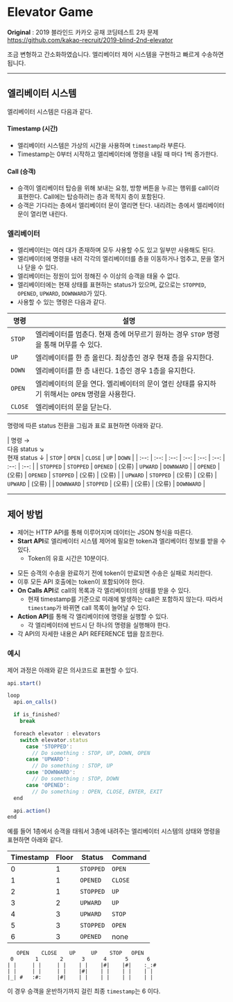 # Elevator Game

**Original** : 2019 블라인드 카카오 공채 코딩테스트 2차 문제
https://github.com/kakao-recruit/2019-blind-2nd-elevator

조금 변형하고 간소화하였습니다.
엘리베이터 제어 시스템을 구현하고 빠르게 수송하면 됩니다.

* * *

## 엘리베이터 시스템

엘리베이터 시스템은 다음과 같다.

#### Timestamp (시간)

- 엘리베이터 시스템은 가상의 시간을 사용하며 `timestamp`라 부른다.
- Timestamp는 0부터 시작하고 엘리베이터에 명령을 내릴 때 마다 1씩 증가한다.

#### Call (승객)

- 승객이 엘리베이터 탑승을 위해 보내는 요청, 방향 버튼을 누르는 행위를 call이라 표현한다.
  Call에는 탑승하려는 층과 목적지 층이 포함된다.
- 승객은 기다리는 층에서 엘리베이터 문이 열리면 탄다. 내리려는 층에서 엘리베이터 문이 열리면 내린다.

### 엘리베이터

- 엘리베이터는 여러 대가 존재하며 모두 사용할 수도 있고 일부만 사용해도 된다.
- 엘리베이터에 명령을 내려 각각의 엘리베이터를 층을 이동하거나 멈추고, 문을 열거나 닫을 수 있다.
- 엘리베이터는 정원이 있어 정해진 수 이상의 승객을 태울 수 없다.
- 엘리베이터에는 현재 상태를 표현하는 status가 있으며, 값으로는 `STOPPED`, `OPENED`, `UPWARD`, `DOWNWARD`가 있다.
- 사용할 수 있는 명령은 다음과 같다.

| 명령 | 설명 |
| ---- | ---- |
| `STOP` | 엘리베이터를 멈춘다. 현재 층에 머무르기 원하는 경우 `STOP` 명령을 통해 머무를 수 있다. |
| `UP` | 엘리베이터를 한 층 올린다. 최상층인 경우 현재 층을 유지한다. |
| `DOWN` | 엘리베이터를 한 층 내린다. 1층인 경우 1층을 유지한다. |
| `OPEN` | 엘리베이터의 문을 연다. 엘리베이터의 문이 열린 상태를 유지하기 위해서는 `OPEN` 명령을 사용한다. |
| `CLOSE` | 엘리베이터의 문을 닫는다. |

명령에 따른 status 전환을 그림과 표로 표현하면 아래와 같다.



| 명령 → <br> 다음 status ↘︎ <br> 현재 status ↓ | `STOP` | `OPEN` | `CLOSE` | `UP` | `DOWN` |
| :--: | :--: | :--: | :--: | :--: | :--: | :--: | :--: |
| `STOPPED` | `STOPPED` | `OPENED` | (오류) | `UPWARD` | `DOWNWARD` |
| `OPENED` | (오류) | `OPENED` | `STOPPED` | (오류) | (오류) |
| `UPWARD` | `STOPPED` | (오류) | (오류) | `UPWARD` | (오류) |
| `DOWNWARD` | `STOPPED` | (오류) | (오류) | (오류) | `DOWNWARD` |

* * *

## 제어 방법

- 제어는 HTTP API를 통해 이루어지며 데이터는 JSON 형식을 따른다.
- **Start API**로 엘리베이터 시스템 제어에 필요한 token과 엘리베이터 정보를 받을 수 있다.
  - Token의 유효 시간은 10분이다.
<!--
  - Token을 받은 후 10초 동안은 다시 새로운 token을 발급 받을 수 없다.
-->
  - 모든 승객의 수송을 완료하기 전에 token이 만료되면 수송은 실패로 처리한다.
  - 이후 모든 API 호출에는 token이 포함되어야 한다.
- **On Calls API**로 call의 목록과 각 엘리베이터의 상태를 받을 수 있다.
  - 현재 timestamp를 기준으로 미래에 발생하는 call은 포함하지 않는다. 따라서 `timestamp`가 바뀌면 call 목록이 늘어날 수 있다.
- **Action API**를 통해 각 엘리베이터에 명령을 실행할 수 있다.
  - 각 엘리베이터에 반드시 단 하나의 명령을 실행해야 한다.
- 각 API의 자세한 내용은 API REFERENCE 탭을 참조한다.

### 예시

제어 과정은 아래와 같은 의사코드로 표현할 수 있다.

```js
api.start()

loop
  api.on_calls()

  if is_finished?
    break

  foreach elevator : elevators
    switch elevator.status
      case 'STOPPED':
        // Do something : STOP, UP, DOWN, OPEN
      case 'UPWARD':
        // Do something : STOP, UP
      case 'DOWNWARD':
        // Do something : STOP, DOWN
      case 'OPENED':
        // Do something : OPEN, CLOSE, ENTER, EXIT
  end

  api.action()
end
```

예를 들어 1층에서 승객을 태워서 3층에 내려주는 엘리베이터 시스템의 상태와 명령을 표현하면 아래와 같다.

| Timestamp | Floor | Status | Command |
| - | - | --------- | ------- |
| 0 | 1 | `STOPPED` | `OPEN`  |
| 1 | 1 | `OPENED`  | `CLOSE` |
| 2 | 1 | `STOPPED` | `UP`    |
| 3 | 2 | `UPWARD`  | `UP`    |
| 4 | 3 | `UPWARD`  | `STOP`  |
| 5 | 3 | `STOPPED` | `OPEN`  |
| 6 | 3 | `OPENED`  | none    |

```text
   OPEN    CLOSE    UP     UP    STOP   OPEN
 0       1       2      3      4      5      6
| |     | |     | |    | |    |#|    |#|    :_:#
| |     | |     | |    |#|    | |    | |    | |
|_| #   :#:     |#|    | |    | |    | |    | |
```

이 경우 승객을 운반하기까지 걸린 최종 `timestamp`는 6 이다.
